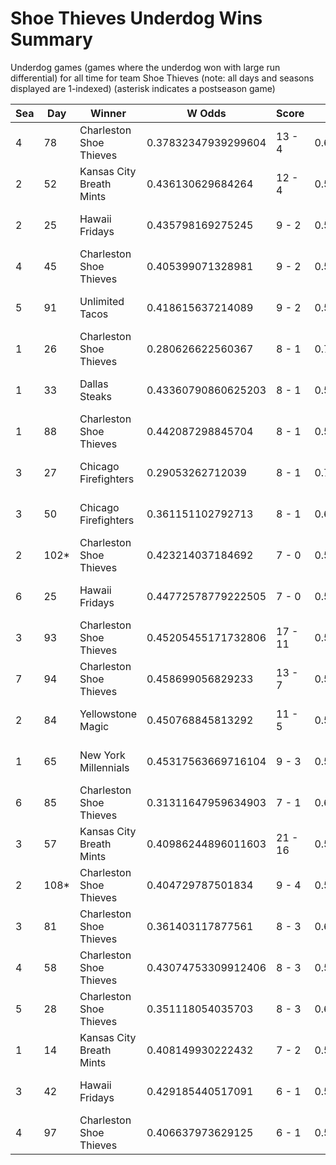 # Shoe Thieves Underdog Wins Summary



Underdog games (games where the underdog won with large run differential) for all time for team Shoe Thieves (note: all days and seasons displayed are 1-indexed) (asterisk indicates a postseason game)


| Sea | Day | Winner | W Odds | Score | L Odds | Loser | 
| ------ |------ |------ |------ |------ |------ |------ |
| 4 | 78 | Charleston Shoe Thieves | 0.37832347939299604 | 13 - 4 | 0.6216765206070031 | New York Millennials | 
| 2 | 52 | Kansas City Breath Mints | 0.436130629684264 | 12 - 4 | 0.563869370315735 | Charleston Shoe Thieves | 
| 2 | 25 | Hawaii Fridays | 0.435798169275245 | 9 - 2 | 0.564201830724754 | Charleston Shoe Thieves | 
| 4 | 45 | Charleston Shoe Thieves | 0.405399071328981 | 9 - 2 | 0.594600928671018 | New York Millennials | 
| 5 | 91 | Unlimited Tacos | 0.418615637214089 | 9 - 2 | 0.58138436278591 | Charleston Shoe Thieves | 
| 1 | 26 | Charleston Shoe Thieves | 0.280626622560367 | 8 - 1 | 0.719373377439632 | Yellowstone Magic | 
| 1 | 33 | Dallas Steaks | 0.43360790860625203 | 8 - 1 | 0.566392091393747 | Charleston Shoe Thieves | 
| 1 | 88 | Charleston Shoe Thieves | 0.442087298845704 | 8 - 1 | 0.557912701154295 | Boston Flowers | 
| 3 | 27 | Chicago Firefighters | 0.29053262712039 | 8 - 1 | 0.709467372879609 | Charleston Shoe Thieves | 
| 3 | 50 | Chicago Firefighters | 0.361151102792713 | 8 - 1 | 0.6388488972072861 | Charleston Shoe Thieves | 
| 2 | 102* | Charleston Shoe Thieves | 0.423214037184692 | 7 - 0 | 0.576785962815307 | Dallas Steaks | 
| 6 | 25 | Hawaii Fridays | 0.44772578779222505 | 7 - 0 | 0.5522742122077741 | Charleston Shoe Thieves | 
| 3 | 93 | Charleston Shoe Thieves | 0.45205455171732806 | 17 - 11 | 0.547945448282671 | Dallas Steaks | 
| 7 | 94 | Charleston Shoe Thieves | 0.458699056829233 | 13 - 7 | 0.541300943170766 | Yellowstone Magic | 
| 2 | 84 | Yellowstone Magic | 0.450768845813292 | 11 - 5 | 0.5492311541867071 | Charleston Shoe Thieves | 
| 1 | 65 | New York Millennials | 0.45317563669716104 | 9 - 3 | 0.546824363302838 | Charleston Shoe Thieves | 
| 6 | 85 | Charleston Shoe Thieves | 0.31311647959634903 | 7 - 1 | 0.6868835204036501 | Mexico City Wild Wings | 
| 3 | 57 | Kansas City Breath Mints | 0.40986244896011603 | 21 - 16 | 0.5901375510398831 | Charleston Shoe Thieves | 
| 2 | 108* | Charleston Shoe Thieves | 0.404729787501834 | 9 - 4 | 0.595270212498165 | Philly Pies | 
| 3 | 81 | Charleston Shoe Thieves | 0.361403117877561 | 8 - 3 | 0.638596882122438 | New York Millennials | 
| 4 | 58 | Charleston Shoe Thieves | 0.43074753309912406 | 8 - 3 | 0.569252466900875 | Boston Flowers | 
| 5 | 28 | Charleston Shoe Thieves | 0.351118054035703 | 8 - 3 | 0.648881945964296 | San Francisco Lovers | 
| 1 | 14 | Kansas City Breath Mints | 0.408149930222432 | 7 - 2 | 0.591850069777567 | Charleston Shoe Thieves | 
| 3 | 42 | Hawaii Fridays | 0.429185440517091 | 6 - 1 | 0.570814559482908 | Charleston Shoe Thieves | 
| 4 | 97 | Charleston Shoe Thieves | 0.406637973629125 | 6 - 1 | 0.5933620263708741 | Hawaii Fridays | 


